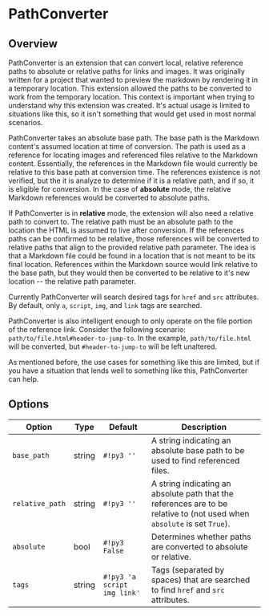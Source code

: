 # PathConverter

## Overview

PathConverter is an extension that can convert local, relative reference paths to absolute or relative paths for links and images. It was originally written for a project that wanted to preview the markdown by rendering it in a temporary location. This extension allowed the paths to be converted to work from the temporary location. This context is important when trying to understand why this extension was created. It's actual usage is limited to situations like this, so it isn't something that would get used in most normal scenarios.

PathConverter takes an absolute base path. The base path is the Markdown content's assumed location at time of conversion.  The path is used as a reference for locating images and referenced files relative to the Markdown content.  Essentially, the references in the Markdown file would currently be relative to this base path at conversion time. The references existence is not verified, but the it is analyze to determine if it is a relative path, and if so, it is eligible for conversion. In the case of **absolute** mode, the relative Markdown references would be converted to absolute paths.

If PathConverter is in **relative** mode, the extension will also need a relative path to convert to.  The relative path must be an absolute path to the location the HTML is assumed to live after conversion.  If the references paths can be confirmed to be relative, those references will be converted to relative paths that align to the provided relative path parameter. The idea is that a Markdown file could be found in a location that is not meant to be its final location. References within the Markdown source would link relative to the base path, but they would then be converted to be relative to it's new location -- the relative path parameter.

Currently PathConverter will search desired tags for `href` and `src` attributes. By default, only `a`, `script`, `img`, and `link` tags are searched.

PathConverter is also intelligent enough to only operate on the file portion of the reference link.  Consider the following scenario:  `path/to/file.html#header-to-jump-to`.  In the example, `path/to/file.html` will be converted, but `#header-to-jump-to` will be left unaltered.

As mentioned before, the use cases for something like this are limited, but if you have a situation that lends well to something like this, PathConverter can help.

## Options

Option          | Type   | Default                    | Description
--------------- | ------ | -------------------------- |------------
`base_path`     | string | `#!py3 ''`                  | A string indicating an absolute base path to be used to find referenced files.
`relative_path` | string | `#!py3 ''`                  | A string indicating an absolute path that the references are to be relative to (not used when `absolute` is set `True`).
`absolute`      | bool   | `#!py3 False`               | Determines whether paths are converted to absolute or relative.
`tags`          | string | `#!py3 'a script img link'` | Tags (separated by spaces) that are searched to find `href` and `src` attributes.

